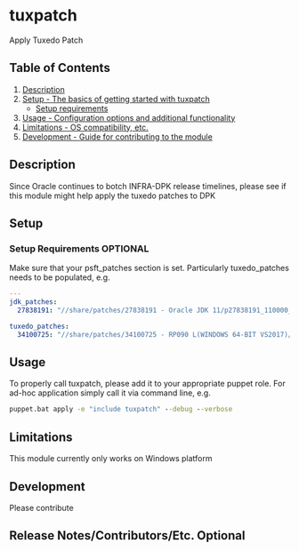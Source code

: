 # tuxpatch

Apply Tuxedo Patch

## Table of Contents

1. [Description](#description)
1. [Setup - The basics of getting started with tuxpatch](#setup)
    * [Setup requirements](#setup-requirements)
1. [Usage - Configuration options and additional functionality](#usage)
1. [Limitations - OS compatibility, etc.](#limitations)
1. [Development - Guide for contributing to the module](#development)

## Description

Since Oracle continues to botch INFRA-DPK release timelines, please see if this module might help apply the tuxedo patches to DPK

## Setup


### Setup Requirements **OPTIONAL**

Make sure that your psft_patches section is set. Particularly tuxedo_patches needs to be populated, e.g.

```yaml
---
jdk_patches:
  27838191: "//share/patches/27838191 - Oracle JDK 11/p27838191_110000_MSWIN-x86-64.zip"

tuxedo_patches:
  34100725: "//share/patches/34100725 - RP090 L(WINDOWS 64-BIT VS2017)/p34100725_122200_MSWIN-x86-64.zip"
```


## Usage

To properly call tuxpatch, please add it to your appropriate puppet role.  For ad-hoc application simply call it via command line, e.g.

```cmd
puppet.bat apply -e "include tuxpatch" --debug --verbose
```


## Limitations

This module currently only works on Windows platform

## Development

Please contribute

## Release Notes/Contributors/Etc. **Optional**

[1]: https://puppet.com/docs/pdk/latest/pdk_generating_modules.html
[2]: https://puppet.com/docs/puppet/latest/puppet_strings.html
[3]: https://puppet.com/docs/puppet/latest/puppet_strings_style.html
